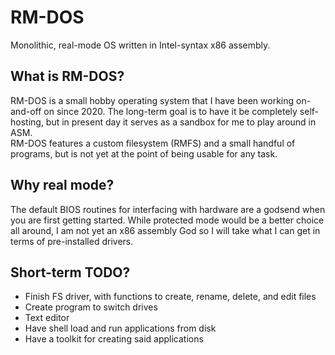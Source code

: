 # RM-DOS
Monolithic, real-mode OS written in Intel-syntax x86 assembly.

## What is RM-DOS?
RM-DOS is a small hobby operating system that I have been working on-and-off on since 2020. The long-term goal is to have it be completely 
self-hosting, but in present day it serves as a sandbox for me to play around in ASM.  
RM-DOS features a custom filesystem (RMFS) and a small handful of programs, but is not yet at the point of being usable for any task.

## Why real mode?
The default BIOS routines for interfacing with hardware are a godsend when you are first getting started. While protected mode would be 
a better choice all around, I am not yet an x86 assembly God so I will take what I can get in terms of pre-installed drivers.

## Short-term TODO?
- Finish FS driver, with functions to create, rename, delete, and edit files
- Create program to switch drives
- Text editor
- Have shell load and run applications from disk
- Have a toolkit for creating said applications
